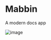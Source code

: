 # Mabbin
A modern docs app

![image](https://github.com/user-attachments/assets/68dcab8e-9204-4df5-9482-d31bdd931340)
